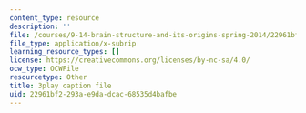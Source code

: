 ```yaml
---
content_type: resource
description: ''
file: /courses/9-14-brain-structure-and-its-origins-spring-2014/22961bf2293ae9dadcac68535d4bafbe_555143.srt
file_type: application/x-subrip
learning_resource_types: []
license: https://creativecommons.org/licenses/by-nc-sa/4.0/
ocw_type: OCWFile
resourcetype: Other
title: 3play caption file
uid: 22961bf2-293a-e9da-dcac-68535d4bafbe
---
```

